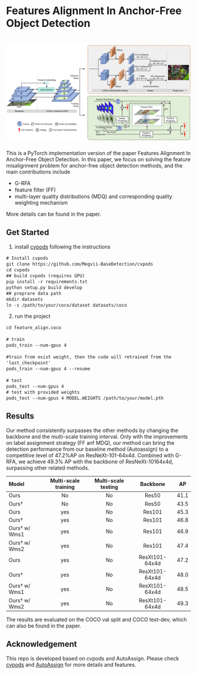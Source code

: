 # Features Alignment In Anchor-Free Object Detection

# ![pipeline](./pipeline.png)

This is a PyTorch implementation version of the paper Features Alignment In Anchor-Free Object Detection. In this paper, we focus on solving the feature misalignment problem for anchor-free object detection methods, and the main contributions include
- G-RFA
- feature ﬁlter (FF)
- multi-layer quality distributions (MDQ) and corresponding quality weighting mechanism

More details can be found in the paper.
## Get Started

1. install [cvpods](https://github.com/Megvii-BaseDetection/cvpods) following the instructions

```shell
# Install cvpods
git clone https://github.com/Megvii-BaseDetection/cvpods
cd cvpods 
## build cvpods (requires GPU)
pip install -r requirements.txt
python setup.py build develop
## preprare data path
mkdir datasets
ln -s /path/to/your/coco/dataset datasets/coco
```

2. run the project

```shell
cd feature_align.coco

# train
pods_train --num-gpus 4

#train from exist weight, then the code will retrained from the 'last_checkpoint'
pods_train --num-gpus 4 --resume

# test
pods_test --num-gpus 4
# test with provided weights
pods_test --num-gpus 4 MODEL.WEIGHTS /path/to/your/model.pth
```



## Results
Our method consistently surpasses the other methods by changing the backbone and the multi-scale training interval. Only with the improvements on label assignment strategy (FF anf MDQ), our method can bring the detection performance from our baseline method (Autoassign) to a competitive level of 47.2\%AP on ResNeXt-101-64x4d. Combined with G-RFA, we achieve 49.3\% AP with the backbone of ResNeXt-10164x4d, surpassing other related methods.

| Model | Multi-scale training | Multi-scale testing | Backbone | AP |
|:--- |:--------------------:|:--------------------:|:-----------------:|:-------:|
| Ours | No | No | Res50 | 41.1 |
| Ours† | No | No | Res50 | 43.5 |
| Ours | yes | No | Res101 | 45.3 |
| Ours† | yes | No | Res101 | 46.8 |
| Ours† w/ Wms1 | yes | No | Res101 | 46.9 |
| Ours† w/ Wms2 | yes | No | Res101 | 47.4 |
| Ours | yes | No | ResXt101-64x4d | 47.2 |
| Ours† | yes | No | ResXt101-64x4d | 48.0 |
| Ours† w/ Wms1 | yes | No | ResXt101-64x4d | 48.5 |
| Ours† w/ Wms2 | yes | No | ResXt101-64x4d | 49.3 |

The results are evaluated on the COCO val split and COCO test-dev, which can also be found in the paper.

## Acknowledgement

This repo is developed based on cvpods and AutoAssign. Please check [cvpods](https://github.com/Megvii-BaseDetection/cvpods) and [AutoAssign](https://github.com/Megvii-BaseDetection/AutoAssign) for more details and features.

